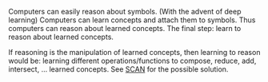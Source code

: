 Computers can easily reason about symbols. (With the advent of deep learning) Computers can learn concepts and attach them to symbols. Thus computers can reason about learned concepts. The final step: learn to reason about learned concepts.

If reasoning is the manipulation of learned concepts, then learning to reason would be: learning different operations/functions to compose, reduce, add, intersect, ... learned concepts. See [SCAN](https://arxiv.org/abs/1707.03389) for the possible solution.

